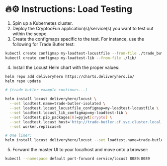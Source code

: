 # 🔥⚙ Instructions: Load Testing

1. Spin up a Kubernetes cluster.
2. Deploy the CryptooFun application(s)/service(s) you want to test out within the scope.
3. Create the configmaps specific to the test. For instance, use the following for Trade Butler test:

```sh
kubectl create configmap my-loadtest-locustfile --from-file ./trade_butler_isolated/main.py
kubectl create configmap my-loadtest-lib --from-file ./lib/
```

4. Install the Locust Helm chart with the proper values:

```sh
helm repo add deliveryhero https://charts.deliveryhero.io/
helm repo update

# (trade butler example continues...)

helm install locust deliveryhero/locust \
  --set loadtest.name=trade-butler-isolated \
  --set loadtest.locust_locustfile_configmap=my-loadtest-locustfile \
  --set loadtest.locust_lib_configmap=my-loadtest-lib \
  --set loadtest.pip_packages[0]=pyjwt[crypto] \
  --set loadtest.locust_host='http://trade-butler.cf.svc.cluster.local:7170' \
  --set worker.replicas=5

# One liner:
helm install locust deliveryhero/locust --set loadtest.name=trade-butler-isolated --set loadtest.locust_locustfile_configmap=my-loadtest-locustfile --set loadtest.locust_lib_configmap=my-loadtest-lib --set loadtest.pip_packages[0]=pyjwt[crypto] --set loadtest.locust_host='http://trade-butler.cf.svc.cluster.local:7170' --set worker.replicas=5
```

5. Forward the master UI to your localhost and move onto a browser:

```sh
kubectl --namespace default port-forward service/locust 8089:8089
```
